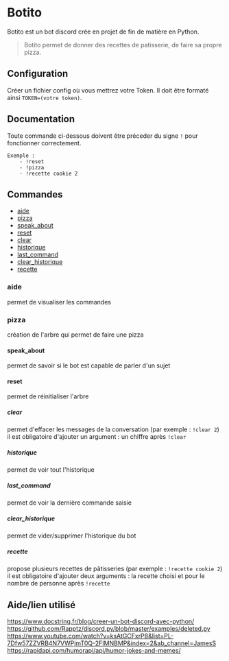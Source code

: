 # Botito

Botito est un bot discord crée en projet de fin de matière en Python.

> Botito permet de donner des recettes de patisserie, de faire sa propre pizza.

## Configuration

Créer un fichier config où vous mettrez votre Token.
Il doit être formaté ainsi `TOKEN=(votre token)`.

## Documentation

Toute commande ci-dessous doivent être préceder du signe `!` pour fonctionner correctement.

```
Exemple : 
    - !reset
    - !pizza
    - !recette cookie 2
```
## Commandes
- [aide](#aide)
- [pizza](#pizza)
- [speak_about](#speak_about)
- [reset](#reset)
- [clear](#clear)
- [historique](#historique)
- [last_command](#last_command)
- [clear_historique](#clear_historique)
- [recette](#recette)


### aide 
  permet de visualiser les commandes
  
### pizza
  création de l'arbre qui permet de faire une pizza
  
#### speak_about 
  permet de savoir si le bot est capable de parler d'un sujet
  
#### reset 
  permet de réinitialiser l'arbre
  
##### clear
  permet d'effacer les messages de la conversation (par exemple : `!clear 2`)
  il est obligatoire d'ajouter un argument : un chiffre après `!clear`
     
##### historique 
   permet de voir tout l'historique
   
##### last_command 
  permet de voir la dernière commande saisie
  
##### clear_historique 
  permet de vider/supprimer l'historique du bot
  
##### recette
  propose plusieurs recettes de pâtisseries (par exemple : `!recette cookie 2`)
  il est obligatoire d'ajouter deux arguments : la recette choisi et pour le nombre de personne après `!recette`


## Aide/lien utilisé
https://www.docstring.fr/blog/creer-un-bot-discord-avec-python/
https://github.com/Rapptz/discord.py/blob/master/examples/deleted.py
https://www.youtube.com/watch?v=ksAtGCFxrP8&list=PL-7Dfw57ZZVRB4N7VWPjmT0Q-2FIMNBMP&index=2&ab_channel=JamesS
https://rapidapi.com/humorapi/api/humor-jokes-and-memes/

